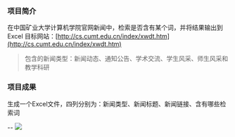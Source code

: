 

### 项目简介
在中国矿业大学计算机学院官网新闻中，检索是否含有某个词，并将结果输出到Excel
目标网站：[http://cs.cumt.edu.cn/index/xwdt.htm](http://cs.cumt.edu.cn/index/xwdt.htm)
> 包含的新闻类型：新闻动态、通知公告、学术交流、学生风采、师生风采和教学科研

### 项目成果
生成一个Excel文件，四列分别为：新闻类型、新闻标题、新闻链接、含有哪些检索词

--
![](https://img-blog.csdnimg.cn/6de987caf3144d9c9e45632db1f8c99f.png?x-oss-process=image/watermark,type_d3F5LXplbmhlaQ,shadow_50,text_Q1NETiBA6Zi_6IW-5pyo,size_20,color_FFFFFF,t_70,g_se,x_16)
